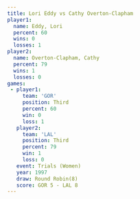 ```yaml
---
title: Lori Eddy vs Cathy Overton-Clapham
player1:                      
  name: Eddy, Lori            
  percent: 60                 
  wins: 0                     
  losses: 1                   
player2:                      
  name: Overton-Clapham, Cathy
  percent: 79                 
  wins: 1                     
  losses: 0                   
games:
 - player1:         
     team: 'GOR'    
     position: Third
     percent: 60    
     win: 0         
     loss: 1        
   player2:         
     team: 'LAL'    
     position: Third
     percent: 79    
     win: 1         
     loss: 0        
   event: Trials (Women)
   year: 1997           
   draw: Round Robin(8) 
   score: GOR 5 - LAL 8 
---
```

